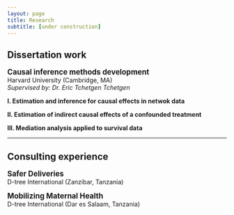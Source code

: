```yaml
---
layout: page
title: Research
subtitle: [under construction]
---
```


## Dissertation work  
<strong style="font-size: 120%;"> Causal inference methods development </strong>  
Harvard University (Cambridge, MA)  
_Supervised by: Dr. Eric Tchetgen Tchetgen_  

<strong style="font-size: 100%;"> I. Estimation and inference for causal effects in netwok data  </strong>  

<strong style="font-size: 100%;"> II. Estimation of indirect causal effects of a confounded treatment </strong>  

<strong style="font-size: 100%;"> III. Mediation analysis applied to survival data </strong>  

---

## Consulting experience  

<strong style="font-size: 120%;"> Safer Deliveries </strong>  
D-tree International (Zanzibar, Tanzania)  

<strong style="font-size: 120%;"> Mobilizing Maternal Health </strong>  
D-tree International (Dar es Salaam, Tanzania)  


